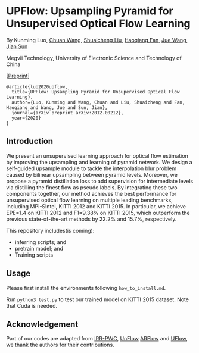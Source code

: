 # UPFlow: Upsampling Pyramid for Unsupervised Optical Flow Learning

By Kunming Luo, [Chuan Wang](http://wangchuan.github.io/index.html), [Shuaicheng Liu](http://www.liushuaicheng.org/), [Haoqiang Fan](https://scholar.google.com.hk/citations?hl=zh-CN&user=bzzBut4AAAAJ), [Jue Wang](http://www.juew.org/), [Jian Sun](https://scholar.google.com.hk/citations?hl=zh-CN&user=ALVSZAYAAAAJ)

Megvii Technology, University of Electronic Science and Technology of China

[[Preprint](https://arxiv.org/abs/2012.00212)]

    @article{luo2020upflow,
      title={UPFlow: Upsampling Pyramid for Unsupervised Optical Flow Learning},
      author={Luo, Kunming and Wang, Chuan and Liu, Shuaicheng and Fan, Haoqiang and Wang, Jue and Sun, Jian},
      journal={arXiv preprint arXiv:2012.00212},
      year={2020}
    }

## Introduction
We present an unsupervised learning approach for optical flow estimation by improving the upsampling and learning of pyramid network. We design a self-guided upsample module to tackle the interpolation blur problem caused by bilinear upsampling between pyramid levels. Moreover, we propose a pyramid distillation loss to add supervision for intermediate levels via distilling the finest flow as pseudo labels. By integrating these two components together, our method achieves the best performance for unsupervised optical flow learning on multiple leading benchmarks, including MPI-SIntel, KITTI 2012 and KITTI 2015. In particular, we achieve EPE=1.4 on KITTI 2012 and F1=9.38% on KITTI 2015, which outperform the previous state-of-the-art methods by 22.2% and 15.7%, respectively.

This repository includes(is coming):

- inferring scripts; and 
- pretrain model; and 
- Training scripts 

## Usage

Please first install the environments following `how_to_install.md`.

Run `python3 test.py` to test our trained model on KITTI 2015 dataset. Note that Cuda is needed.
    
## Acknowledgement
Part of our codes are adapted from [IRR-PWC](https://github.com/visinf/irr), [UnFlow](https://github.com/simonmeister/UnFlow) [ARFlow](https://github.com/lliuz/ARFlow) and [UFlow](https://github.com/google-research/google-research/tree/master/uflow), we thank the authors for their contributions.
